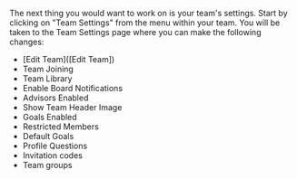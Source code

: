 The next thing you would want to work on is your team's settings. Start by clicking on "Team Settings" from the menu within your team. You will be taken to the Team Settings page where you can make the following changes:

 - [Edit Team]([Edit Team])
 - Team Joining
 - Team Library
 - Enable Board Notifications
 - Advisors Enabled
 - Show Team Header Image
 - Goals Enabled
 - Restricted Members
 - Default Goals
 - Profile Questions
 - Invitation codes
 - Team groups
